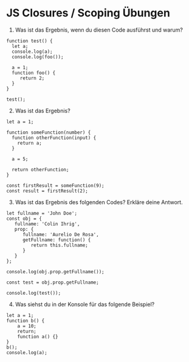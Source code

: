 # JS Closures / Scoping Übungen

1. Was ist das Ergebnis, wenn du diesen Code ausführst und warum?
  ```
  function test() {
    let a;
    console.log(a);
    console.log(foo());
     
    a = 1;
    function foo() {
       return 2;
    }
  }
  
  test();
  ```

2. Was ist das Ergebnis?
  ```
  let a = 1; 
  
  function someFunction(number) {
    function otherFunction(input) {
      return a;
    }
    
    a = 5;
    
    return otherFunction;
  }
  
  const firstResult = someFunction(9);
  const result = firstResult(2);
  ```

3. Was ist das Ergebnis des folgenden Codes? Erkläre deine Antwort.
  ```
  let fullname = 'John Doe';
  const obj = {
     fullname: 'Colin Ihrig',
     prop: {
        fullname: 'Aurelio De Rosa',
        getFullname: function() {
           return this.fullname;
        }
     }
  };
  
  console.log(obj.prop.getFullname());

  const test = obj.prop.getFullname;
  
  console.log(test());
  ```

4. Was siehst du in der Konsole für das folgende Beispiel?
  ```
  let a = 1; 
  function b() { 
      a = 10; 
      return; 
      function a() {} 
  } 
  b(); 
  console.log(a);    
